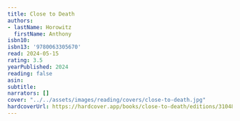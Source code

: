 ```yaml
---
title: Close to Death
authors:
- lastName: Horowitz
  firstName: Anthony
isbn10:
isbn13: '9780063305670'
read: 2024-05-15
rating: 3.5
yearPublished: 2024
reading: false
asin:
subtitle:
narrators: []
cover: "../../assets/images/reading/covers/close-to-death.jpg"
hardcoverUrl: https://hardcover.app/books/close-to-death/editions/31048496
---
```

